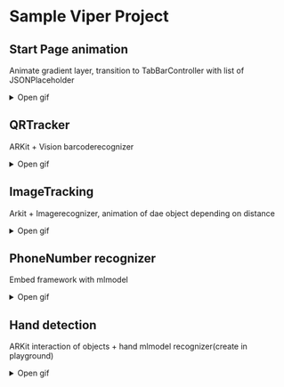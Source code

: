 # Sample Viper Project

## Start Page animation
Animate gradient layer, transition to TabBarController with list of JSONPlaceholder
<details><summary>Open gif</summary>
<p align="center">
    <img src="https://github.com/Jendby/SampleProject/blob/master/Gifs/1gif.gif" width="40%" height="40%" alt="Screenshot Preview" />
</p>
</details>

## QRTracker
ARKit + Vision barcoderecognizer
<details><summary>Open gif</summary>
<p align="center">
    <img src="https://github.com/Jendby/SampleProject/blob/master/Gifs/2gif.gif" width="40%" height="40%" alt="Screenshot Preview2" />
</p>
</details>

## ImageTracking
Arkit + Imagerecognizer, animation of dae object depending on distance
<details><summary>Open gif</summary>
<p align="center">
    <img src="https://github.com/Jendby/SampleProject/blob/master/Gifs/3gif.gif" width="40%" height="40%" alt="Screenshot Preview3" />
</p>
</details>

## PhoneNumber recognizer
Embed framework with mlmodel
<details><summary>Open gif</summary>
<p align="center">
    <img src="https://github.com/Jendby/SampleProject/blob/master/Gifs/4gif.gif" width="40%" height="40%" alt="Screenshot Preview4" />
</p>
</details>

## Hand detection
ARKit interaction of objects + hand mlmodel recognizer(create in playground)
<details><summary>Open gif</summary>
<p align="center">
    <img src="https://github.com/Jendby/SampleProject/blob/master/Gifs/5gif.gif" width="40%" height="40%" alt="Screenshot Preview5" />
</p>
</details>